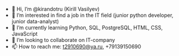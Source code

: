 - 👋 Hi, I’m @kirandotru (Kirill Vasilyev)
- 👀 I’m interested in find a job in the IT field (junior python developer, junior data-analyst)
- 🌱 I’m currently learning Python, SQL, PostgreSQL, HTML, CSS, JavaScript
- 💞️ I’m looking to collaborate on IT-company
- 📫 How to reach me: t2910690@ya.ru, +79139150690

<!---
kirandotru/kirandotru is a ✨ special ✨ repository because its `README.md` (this file) appears on your GitHub profile.
You can click the Preview link to take a look at your changes.
--->
